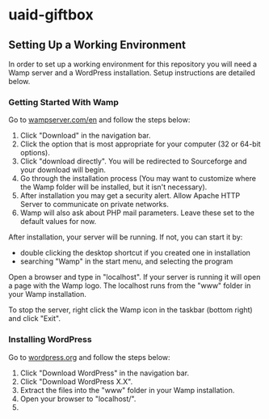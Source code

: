 # uaid-giftbox
## Setting Up a Working Environment
In order to set up a working environment for this repository you will need a Wamp server and a WordPress installation. Setup instructions are detailed below.

### Getting Started With Wamp
Go to [wampserver.com/en](wampserver.com/en) and follow the steps below:

1. Click "Download" in the navigation bar.
2. Click the option that is most appropriate for your computer (32 or 64-bit options).
3. Click "download directly". You will be redirected to Sourceforge and your download will begin.
4. Go through the installation process (You may want to customize where the Wamp folder will be installed, but it isn't necessary).
5. After installation you may get a security alert. Allow Apache HTTP Server to communicate on private networks.
6. Wamp will also ask about PHP mail parameters. Leave these set to the default values for now.

After installation, your server will be running. If not, you can start it by:

* double clicking the desktop shortcut if you created one in installation
* searching "Wamp" in the start menu, and selecting the program

Open a browser and type in "localhost". If your server is running it will open a page with the Wamp logo. The localhost runs from the "www" folder in your Wamp installation.

To stop the server, right click the Wamp icon in the taskbar (bottom right) and click "Exit".

### Installing WordPress
Go to [wordpress.org](wordpress.org) and follow the steps below:

1. Click "Download WordPress" in the navigation bar.
2. Click "Download WordPress X.X".
3. Extract the files into the "www" folder in your Wamp installation.
4. Open your browser to "localhost/<wordpress-folder-name>".
5. 
